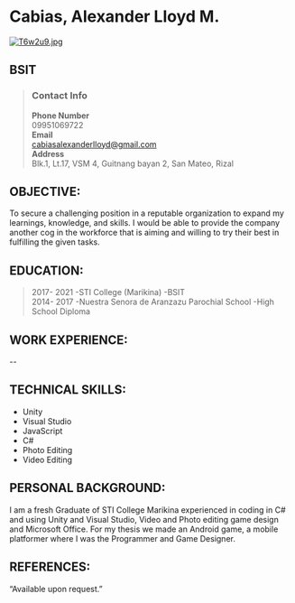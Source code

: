 # Cabias, Alexander Lloyd M.
[![T6w2u9.jpg](https://i.im.ge/2021/09/16/T6w2u9.jpg)](https://im.ge/i/T6w2u9)
## BSIT  
>### Contact Info
>**Phone Number**  
>09951069722  
>**Email**  
><cabiasalexanderlloyd@gmail.com>  
>**Address**  
>Blk.1, Lt.17, VSM 4, Guitnang bayan 2, San Mateo, Rizal   

## OBJECTIVE:
To secure a challenging position in a reputable organization to expand my learnings, knowledge, and skills. I would be able to provide the company another cog in the workforce that is aiming and willing to try their best in fulfilling the given tasks.    

## EDUCATION:
> 2017- 2021 	-STI College (Marikina) -BSIT  
> 2014- 2017 	-Nuestra Senora de Aranzazu Parochial School -High School Diploma  

## WORK EXPERIENCE:
--
## TECHNICAL SKILLS:
- Unity 
- Visual Studio
- JavaScript
- C#
- Photo Editing
- Video Editing  
## PERSONAL BACKGROUND:
I am a fresh Graduate of STI College Marikina experienced in coding in C# and using Unity and Visual Studio, Video and Photo editing game design and Microsoft Office. For my thesis we made an Android game, a mobile platformer where I was the Programmer and Game Designer.  
## REFERENCES:
“Available upon request.”
